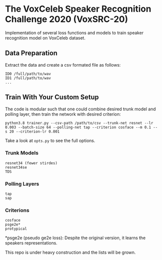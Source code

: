 # The VoxCeleb Speaker Recognition Challenge 2020 (VoxSRC-20)

Implementation of several loss functions and models to train speaker recognition model on VoxCeleb dataset.


## Data Preparation
Extract the data and create a csv formated file as follows:

```
ID0 /full/path/to/wav
ID1 /full/path/to/wav
...
```


## Train With Your Custom Setup

The code is modular such that one could combine desired trunk model and polling layer, then train the network with desired criterion:
```
python3.8 trainer.py --csv-path /path/to/csv --trunk-net resnet --lr 0.003 --batch-size 64 --polling-net tap --criterion cosface --m 0.1 --s 20 --criterion-lr 0.001
```

Take a look at `opts.py` to see the full options.

### Trunk Models
```
resnet34 (fewer stirdes)
resnet34se
TDS
```

### Polling Layers
```
tap
sap
```

### Criterions
```
cosface
psge2e*
protypical
```
*psge2e (pseudo ge2e loss): Despite the original version, it learns the speakers representations.

This repo is under heavy construction and the lists will be grown.
